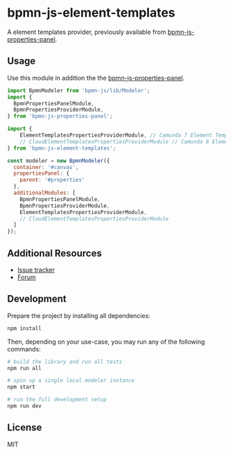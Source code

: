 # bpmn-js-element-templates

A element templates provider, previously available from [bpmn-js-properties-panel](https://github.com/bpmn-io/bpmn-js-properties-panel).

## Usage

Use this module in addition the the [bpmn-js-properties-panel](https://github.com/bpmn-io/bpmn-js-properties-panel#usage).


```javascript
import BpmnModeler from 'bpmn-js/lib/Modeler';
import {
  BpmnPropertiesPanelModule,
  BpmnPropertiesProviderModule,
} from 'bpmn-js-properties-panel';

import {
    ElementTemplatesPropertiesProviderModule, // Camunda 7 Element Templates
    // CloudElementTemplatesPropertiesProviderModule // Camunda 8 Element Templates
} from 'bpmn-js-element-templates';

const modeler = new BpmnModeler({
  container: '#canvas',
  propertiesPanel: {
    parent: '#properties'
  },
  additionalModules: [
    BpmnPropertiesPanelModule,
    BpmnPropertiesProviderModule,
    ElementTemplatesPropertiesProviderModule,
    // CloudElementTemplatesPropertiesProviderModule
  ]
});
```

## Additional Resources

* [Issue tracker](https://github.com/bpmn-io/bpmn-js-element-templates)
* [Forum](https://forum.bpmn.io)


## Development

Prepare the project by installing all dependencies:

```sh
npm install
```

Then, depending on your use-case, you may run any of the following commands:

```sh
# build the library and run all tests
npm run all

# spin up a single local modeler instance
npm start

# run the full development setup
npm run dev
```

## License

MIT
